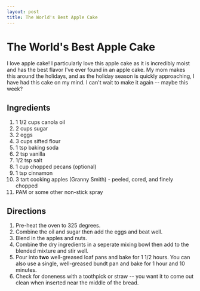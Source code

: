 ```yaml
---
layout: post
title: The World's Best Apple Cake
---
```


# The World's Best Apple Cake
I love apple cake! I particularly love this apple cake as it is incredibly moist and has the best flavor I've ever found in an apple cake. My mom makes this around the holidays, and as the holiday season is quickly approaching, I 
have had this cake on my mind. I can't wait to make it again -- maybe this week?

## Ingredients 
1. 1 1/2 cups canola oil
1. 2 cups sugar
1. 2 eggs
1. 3 cups sifted flour
1. 1 tsp baking soda
1. 2 tsp vanilla
1. 1/2 tsp salt
1. 1 cup chopped pecans (optional)
1. 1 tsp cinnamon
1. 3 tart cooking apples (Granny Smith) - peeled, cored, and finely chopped
1. PAM or some other non-stick spray

## Directions
1. Pre-heat the oven to 325 degrees.
1. Combine the oil and sugar then add the eggs and beat well.
1. Blend in the apples and nuts.
1. Combine the dry ingredients in a seperate mixing bowl then add to the blended mixture and stir well.
1. Pour into **two** well-greased loaf pans and bake for 1 1/2 hours. You can also use a single, well-greased bundt pan and bake for 1 hour and 10 minutes. 
1. Check for doneness with a toothpick or straw -- you want it to come out clean when inserted near the middle of the bread.
